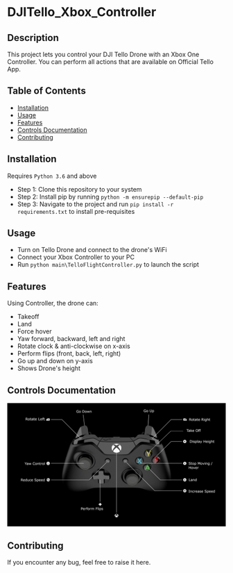 # DJITello_Xbox_Controller

## Description

This project lets you control your DJI Tello Drone with an Xbox One Controller. 
You can perform all actions that are available on Official Tello App.  

## Table of Contents

- [Installation](#installation)
- [Usage](#usage)
- [Features](#features)
- [Controls Documentation](#controls-documentation)
- [Contributing](#contributing)

<a name="installation"></a>
## Installation
Requires `Python 3.6` and above
- Step 1: Clone this repository to your system
- Step 2: Install pip by running `python -m ensurepip --default-pip` 
- Step 3: Navigate to the project and run `pip install -r requirements.txt` to install pre-requisites

<a name="usage"></a>
## Usage
- Turn on Tello Drone and connect to the drone's WiFi
- Connect your Xbox Controller to your PC
- Run `python main\TelloFlightController.py` to launch the script


<a name="features"></a>
## Features
Using Controller, the drone can:
- Takeoff
- Land
- Force hover 
- Yaw forward, backward, left and right
- Rotate clock & anti-clockwise on x-axis
- Perform flips (front, back, left, right)
- Go up and down on y-axis
- Shows Drone's height


<a name="controls-documentation"></a>
## Controls Documentation
![Sample Image](Resources/XboxController_mapping.png)



<a name="contributing"></a>
## Contributing

If you encounter any bug, feel free to raise it here.